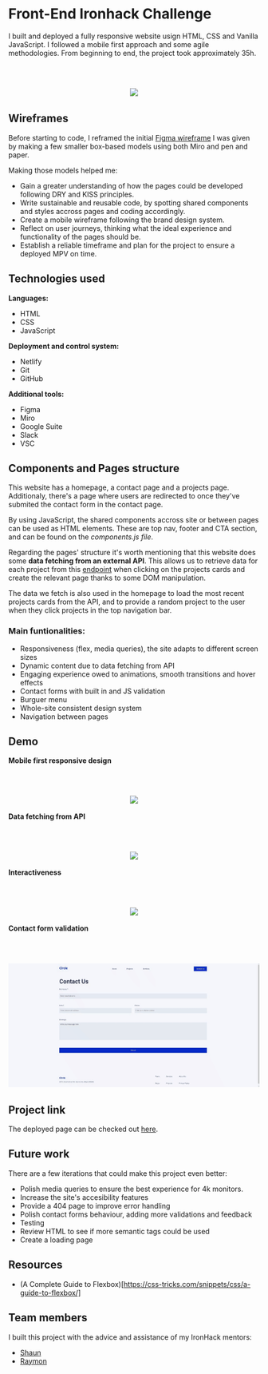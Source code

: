 # Front-End Ironhack Challenge

I built and deployed a fully responsive website usign HTML, CSS and Vanilla JavaScript. I followed a mobile first approach and some agile methodologies. From beginning to end, the project took approximately 35h.

<br>
<br>
<p align="center">
  <img src="/images/readme/homepage.gif"/>
</p>

## Wireframes

Before starting to code, I reframed the initial [Figma wireframe](https://www.figma.com/file/89fwdyWh1ooKZXavQLKcAB/mid-term-project?node-id=0%3A1&t=RTv7gOcl6xLsTsJe-0) I was given by making a few smaller box-based models using both Miro and pen and paper.

Making those models helped me:

- Gain a greater understanding of how the pages could be developed following DRY and KISS principles.
- Write sustainable and reusable code, by spotting shared components and styles accross pages and coding accordingly.
- Create a mobile wireframe following the brand design system.
- Reflect on user journeys, thinking what the ideal experience and functionality of the pages should be.
- Establish a reliable timeframe and plan for the project to ensure a deployed MPV on time.

## Technologies used

**Languages:**

- HTML
- CSS
- JavaScript

**Deployment and control system:**

- Netlify
- Git
- GitHub

**Additional tools:**

- Figma
- Miro
- Google Suite
- Slack
- VSC

## Components and Pages structure

This website has a homepage, a contact page and a projects page. Additionaly, there's a page where users are redirected to once they've submited the contact form in the contact page.

By using JavaScript, the shared components accross site or between pages can be used as HTML elements. These are top nav, footer and CTA section, and can be found on the _components.js file_.

Regarding the pages' structure it's worth mentioning that this website does some **data fetching from an external API**. This allows us to retrieve data for each project from this [endpoint](https://raw.githubusercontent.com/ironhack-jc/mid-term-api/main/projects) when clicking on the projects cards and create the relevant page thanks to some DOM manipulation.

The data we fetch is also used in the homepage to load the most recent projects cards from the API, and to provide a random project to the user when they click projects in the top navigation bar.

### Main funtionalities:

- Responsiveness (flex, media queries), the site adapts to different screen sizes
- Dynamic content due to data fetching from API
- Engaging experience owed to animations, smooth transitions and hover effects
- Contact forms with built in and JS validation
- Burguer menu
- Whole-site consistent design system
- Navigation between pages

## Demo

**Mobile first responsive design**

<br>
<br>
<p align="center">
  <img src="/images/readme/mobile-preview.gif"/>
</p>

**Data fetching from API**

<br>
<br>
<p align="center">
  <img src="/images/readme/projects-behaviour.gif"/>
</p>

**Interactiveness**

<br>
<br>
<p align="center">
  <img src="/images/readme/interactiveness.gif"/>
</p>

**Contact form validation**

<br>
<br>
<p align="center">
  <img src="/images/readme/form-validation.gif"/>
</p>

## Project link

The deployed page can be checked out [here](https://circle-mockup.netlify.app/html/index.html).

## Future work

There are a few iterations that could make this project even better:

- Polish media queries to ensure the best experience for 4k monitors.
- Increase the site's accesibility features
- Provide a 404 page to improve error handling
- Polish contact forms behaviour, adding more validations and feedback
- Testing
- Review HTML to see if more semantic tags could be used
- Create a loading page

## Resources

- (A Complete Guide to Flexbox)[https://css-tricks.com/snippets/css/a-guide-to-flexbox/]

## Team members

I built this project with the advice and assistance of my IronHack mentors:

- [Shaun]("https://github.com/IronhackShaun")
- [Raymon]("https://github.com/RaymondMaroun")
